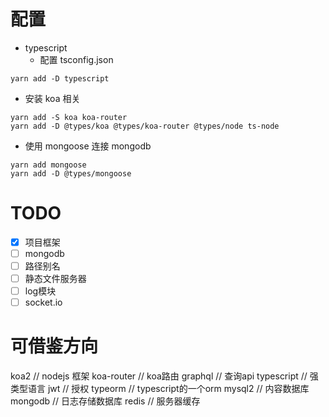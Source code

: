 # 配置
- typescript
    - 配置 tsconfig.json
```shell
yarn add -D typescript
```
- 安装 koa 相关
```shell
yarn add -S koa koa-router
yarn add -D @types/koa @types/koa-router @types/node ts-node
```
- 使用 mongoose 连接 mongodb
```shell
yarn add mongoose
yarn add -D @types/mongoose
```


# TODO
- [x] 项目框架
- [ ] mongodb
- [ ] 路径别名
- [ ] 静态文件服务器
- [ ] log模块
- [ ] socket.io

# 可借鉴方向
koa2  // nodejs 框架
koa-router // koa路由
graphql // 查询api
typescript // 强类型语言
jwt // 授权
typeorm  // typescript的一个orm
mysql2  // 内容数据库
mongodb  // 日志存储数据库
redis  // 服务器缓存


